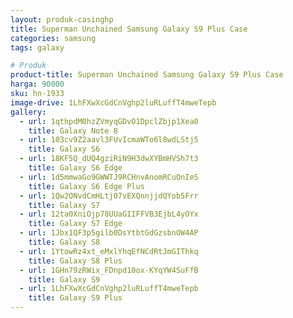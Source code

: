 ```yaml
---
layout: produk-casinghp
title: Superman Unchained Samsung Galaxy S9 Plus Case
categories: samsung
tags: galaxy

# Produk
product-title: Superman Unchained Samsung Galaxy S9 Plus Case
harga: 90000
sku: hn-1933
image-drive: 1LhFXwXcGdCnVghp2luRLuffT4mweTepb
gallery:
  - url: 1qthpdM0hzZVmyqGDvO1DpclZbjp1Xea0
    title: Galaxy Note 8
  - url: 103cv9Z2aavl3FUvIcmaWTo6l8wdLStj5
    title: Galaxy S6
  - url: 18KF5Q_dUQ4gziRiN9H3dwXYBmHVSh7t3
    title: Galaxy S6 Edge
  - url: 1d5mmwaGo9GWWTJ9RCHnvAnomRCuOnIeS
    title: Galaxy S6 Edge Plus
  - url: 1Qw2ONvdCmHLtj07vEXQnnjjdQYob5Frr
    title: Galaxy S7
  - url: 12ta0XniOjp78UUaGIIFFVB3EjbL4yOYx
    title: Galaxy S7 Edge
  - url: 1Jbx1QF3p5gilb0DsYtbtGdGzsbnOW4AP
    title: Galaxy S8
  - url: 1YtowRz4xt_eMxlYhqEfNCdRtJmGIThkq
    title: Galaxy S8 Plus
  - url: 1GHn79zRWix_FDnpd10ox-KYqYW4SuFfB
    title: Galaxy S9
  - url: 1LhFXwXcGdCnVghp2luRLuffT4mweTepb
    title: Galaxy S9 Plus
---
```

